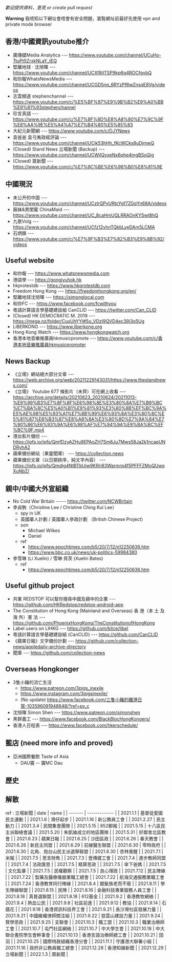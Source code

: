 *歡迎提供資料，意見 or create pull request*    

**Warning** 我唔知以下網址會唔會有安全問題，瀏覧網址前最好先使用 vpn and private mode browser    


香港/中國資訊youtube推介
----------
* 廣傳媒Media Analytica --- https://www.youtube.com/channel/UCuHo-TtuPt5ZrxkNLaY_tEQ
* 堅離地球 · 沈旭暉 --- https://www.youtube.com/channel/UCXf8jlTSP9kp6g4ROCfgvbQ
* 和你報WhatsNewsMedia --- https://www.youtube.com/channel/UCGD5nq_6RYzPf6wZnsqE8Vg/videos
* 志雲頻道 stephenchannel --- https://www.youtube.com/c/%E5%BF%97%E9%9B%B2%E9%A0%BB%E9%81%93stephenchannel
* 珍言真語 --- https://www.youtube.com/c/%E7%8F%8D%E8%A8%80%E7%9C%9F%E8%AA%9E%E5%A4%A7%E7%B4%80%E5%85%83
* 大紀元新聞網 --- https://www.youtube.com/c/DJYNews
* 袁爸爸 袁弓夷政經評論 --- https://www.youtube.com/channel/UCjk53hHh_fKcWCks8uDjmwQ
* (Closed) Stand News 立場新聞 (Backup) --- https://www.youtube.com/channel/UCWjIQyxeNx6qhe4mgBSoQig
* (Closed) 眾新聞 --- https://www.youtube.com/c/%E7%9C%BE%E6%96%B0%E8%81%9E


中國現況
--------------
* 未公开的中国 --- https://www.youtube.com/channel/UCzlrQPyURtcYgf7ZGqYn68A/videos
* 廠妹&男閨蜜 ChinaMaid --- https://www.youtube.com/channel/UC_8caHmUQLRRAOnKYSwt8hQ
* 九歌Volg ---  https://www.youtube.com/channel/UCfz12vhnTQkbLyeDAm5LCMA
* 石炳鋒 --- https://www.youtube.com/c/%E7%9F%B3%E7%82%B3%E9%8B%92/videos

Useful website
---------------------
* 和你報 --- https://www.whatsnewsmedia.com
* 港語學 --- https://gongjyuhok.hk
* hkprotestdb --- https://www.hkprotestdb.com
* Freedom Hong Kong --- https://freedomhongkong.org/en/
* 堅離地球沈旭暉 --- https://simonglocal.com
* 和你FC --- https://www.facebook.com/fcwithyou
* 粵語計算語言學基礎建設組 CanCLID --- https://twitter.com/Can_CLID
* (Closed) HK DEMOCRATIC M. 2019 --- https://mega.nz/folder/CuxUhYYI#5o_VDzI9QVD4ec39j3q5Ug
* LiBERKONG --- https://www.liberkong.org
* Hong Kong Watch --- https://www.hongkongwatch.org
* 香港本地音樂推廣員hkmusicpromote --- https://www.youtube.com/c/香港本地音樂推廣員hkmusicpromoter



News Backup
----------
* 《立場》網站絕大部分文章 --- https://web.archive.org/web/20211229143031/https://www.thestandnews.com/
* 《立場》 Youtube 677 條影片（未齊）可在網上收看  --- https://archive.org/details/20210623_20210624/20211013-%E9%99%B3%E7%8F%8F%E6%98%8E%E3%80%8A%E7%B9%BC%E7%BA%8C%E5%A0%B1%E9%81%93%E3%80%8B%EF%BC%9A%E5%AE%98%E5%93%A1%E7%8B%99%E6%93%8A%E3%80%8C%E5%81%87%E8%B3%87%E8%A8%8A%E3%80%8D%E7%9A%84%E7%90%86%E6%93%9A%E6%98%AF%E7%94%9A%E9%BA%BC%EF%BC%9F.mp4
* 港台影片備份 --- https://ipfs.io/ipfs/QmfDzyAZHu9EPAoZH7Sm6Ju7Mws58Ja2k1ncapUNDRyhA2
* 蘋果備份網站（果靈聞庫） --- https://collection.news
* 蘋果備份文章（以日期排序，純文字內容） --- https://ipfs.io/ipfs/Qmdig4NtBTbUiw9KRri83Warmrp4f5PFFFZMoQUwqXuNbZ/


親中/中國大外宣組織
-----------
* No Cold War Britain ----- https://twitter.com/NCWBritain
* 李貞駒（Christine Lee / Christine Ching Kui Lee）
   * spy in UK
   * 英國華人計劃 / 英國華人參政計劃 （British Chinese Project）
   * son
     * Michael Wilkes
     * Daniel
   * ref 
     * https://www.epochtimes.com/b5/20/7/12/n12250636.htm
     * https://www.bbc.co.uk/news/uk-politics-59984380
* 李雪琳 (Li Xuelin) / 雪琳·貝茨 (Xuelin Bates)
   * ref 
     * https://www.epochtimes.com/b5/20/7/12/n12250636.htm





Useful github project
--------------
* 共業 REDSTOP 可以幫你搜尋中國及親中的企業 --- https://github.com/HKRedstop/redstop-android-app
* The Constitution of Hong Kong (Mainland and Overseas) 香 港（本 土 及 海 外）憲 法
 --- https://github.com/PhoenixHongKong/TheConstitutionofHongKong
* Label users on LIHKG --- https://github.com/kitce/libel
* 粵語計算語言學基礎建設組 (CanCLID) --- https://github.com/CanCLID
* 《蘋果日報》文字備份計劃 --- https://github.com/collection-news/appledaily-archive-directory
* 聞庫 --- https://github.com/collection-news


Overseas Hongkonger
------------
* 3隻小豬的流亡生活
  * https://www.patreon.com/3pigs_inexile
  * https://www.instagram.com/3pigsinexile/
  * (No update) https://www.facebook.com/三隻小豬的離港日常-103596091948648/?ref=py_c
* 沈旭暉 Simon Shen --- https://www.patreon.com/simonshen
* 黑群義工 --- https://www.facebook.com/BlackBlocHongKongers/
* 香港人日程表 --- https://www.facebook.com/hkerschedule/


藍店 (need more info and proved)
----------------------------
* 亞洲國際餐飲 Taste of Asia
  * DAU竇 -- 竇MC Dau



歷史
----------

解散
------------
ref : 立場新聞
| date | name | 
| -------    | ------------- |
| 2021.1.1   | 基督徒愛國民主運動 |
| 2021.1.6   | 灣仔起步 |
| 2021.1.16  | 新公務員工會 |
| 2021.2.27  | 民主動力 |
| 2021.3.4   | 民間集會團隊 | 
| 2021.5.15  | 852郵報 | 
| 2021.5.15  | 十八區民主派聯絡會議 | 
| 2021.5.20  | 朱凱廸成立的地區團隊 | 
| 2021.5.31  | 好鄰舍北區教會 | 
| 2021.6.23  | 蘋果日報 | 
| 2021.6.25  | 沙田區政 | 
| 2021.6.26  | 春天教會 | 
| 2021.6.26  | 新民主同盟 | 
| 2021.6.29  | 前線醫生聯盟 | 
| 2021.6.30  | 零時政府 | 
| 2021.6.30  | 北角、炮台山民主派選舉聯盟 | 
| 2021.6.30  | 杏林覺醒 | 
| 2021.7.1   | 米報 | 
| 2021.7.5   | 思言財雋 | 
| 2021.7.3   | 壹傳媒工會 | 
| 2021.7.4   | 進步教師同盟 | 
| 2021.7.4   | 法政匯思 | 
| 2021.7.5   | 精算思政 | 
| 2021.7.5   | 傘下爸媽 | 
| 2021.7.5   | 文化監暴 | 
| 2021.7.5   | 民權觀察 | 
| 2021.7.5   | 良心理政 | 
| 2021.7.12  | 民主陣線 | 
| 2021.7.22  | 製藥及醫療儀器業職工總會 | 
| 2021.7.22  | 航海交通服務業職工會 | 
| 2021.7.24  | 香港教育同行陣線 | 
| 2021.8.4   | 銀髮族老而不廢 | 
| 2021.8.11  | 學生陣線聯盟 | 
| 2021.8.15  | 民陣 | 
| 2021.8.16  | 金融科技專業服務人員工會 | 
| 2021.8.18  | 真普選聯盟 | 
| 2021.8.18  | 612基金 | 
| 2021.9.2   | 香港教牧網絡 | 
| 2021.9.4   | 熱血公民 | 
| 2021.9.8   | 社區前進 | 
| 2021.9.12  | 教協 | 
| 2021.9.14  | 石牆花 | 
| 2021.9.18  | 香港資訊科技界工會 | 
| 2021.9.21  | 長沙灣社區發展力量 | 
| 2021.9.21  | 中國維權律師關注組 | 
| 2021.9.22  | 慈雲山建設力量 | 
| 2021.9.24  | 賢學思政 | 
| 2021.9.25  | 支聯會 | 
| 2021.10.3  | 職工盟 | 
| 2021.10.3  | 職業治療師工會 | 
| 2021.10.7  | 屯門社區網絡 | 
| 2021.10.7  | 中大學生會 | 
| 2021.10.18 | 中大聯合書院學生會幹事會 | 
| 2021.10.13 | 香港言語治療師總工會 | 
| 2021.10.21 | 囹羽 | 
| 2021.10.25 | 國際特赦組織香港分會 | 
| 2021.11.1  | 守護港大聯署小組 | 
| 2021.11.16 | 政府非公務員職工總會 | 
| 2021.12.28 | 香港知線新聞 | 
| 2021.12.29 | 立場新聞 | 
| 2022.1.3   | 眾新聞 |

